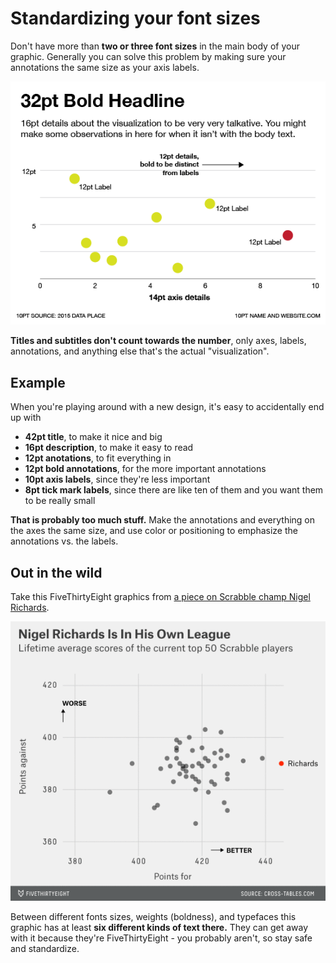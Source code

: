 # Standardizing your font sizes

Don't have more than **two or three font sizes** in the main body of your graphic. Generally you can solve this problem by making sure your annotations the same size as your axis labels.

![](assets/ai-font-sizes.png)

**Titles and subtitles don't count towards the number**, only axes, labels, annotations, and anything else that's the actual "visualization". 

## Example

When you're playing around with a new design, it's easy to accidentally end up with

* **42pt title**, to make it nice and big
* **16pt description**, to make it easy to read
* **12pt anotations**, to fit everything in
* **12pt bold annotations**, for the more important annotations
* **10pt axis labels**, since they're less important
* **8pt tick mark labels**, since there are like ten of them and you want them to be really small

**That is probably too much stuff.** Make the annotations and everything on the axes the same size, and use color or positioning to emphasize the annotations vs. the labels.

## Out in the wild

Take this FiveThirtyEight graphics from [a piece on Scrabble champ Nigel Richards](http://fivethirtyeight.com/features/what-makes-nigel-richards-the-best-scrabble-player-on-earth/).

![](assets/538-scrabble.png)

Between different fonts sizes, weights (boldness), and typefaces this graphic has at least **six different kinds of text there.** They can get away with it because they're FiveThirtyEight - you probably aren't, so stay safe and standardize.